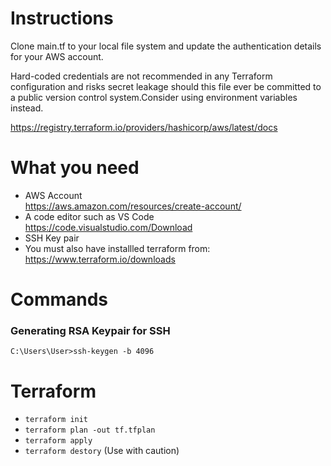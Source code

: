 
# Instructions
Clone main.tf to your local file system and update the authentication details for your AWS account. 

Hard-coded credentials are not recommended in any Terraform configuration and risks secret leakage should this file ever be committed to a public version control system.Consider using environment variables instead.

https://registry.terraform.io/providers/hashicorp/aws/latest/docs

# What you need
* AWS Account<br>https://aws.amazon.com/resources/create-account/
* A code editor such as VS Code
<br> https://code.visualstudio.com/Download
* SSH Key pair
* You must also have installled terraform from:<br>
  https://www.terraform.io/downloads
# Commands
### Generating RSA Keypair for SSH

`C:\Users\User>ssh-keygen -b 4096`

# Terraform
* `terraform init`
* `terraform plan -out tf.tfplan`
* `terraform apply`
* `terraform destory` (Use with caution)

